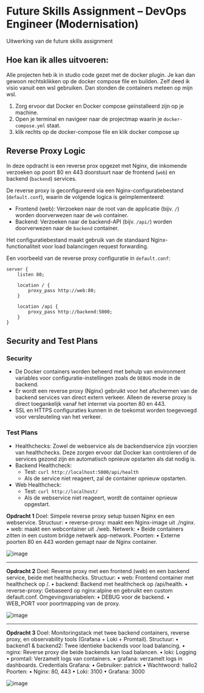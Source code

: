 # Future Skills Assignment – DevOps Engineer (Modernisation)

Uitwerking van de future skills assignment

## Hoe kan ik alles uitvoeren:
Alle projecten heb ik in studio code gezet met de docker plugin. Je kan dan gewoon rechtsklikken op de docker compose file en builden. Zelf deed ik visio vanuit een wsl gebruiken. Dan stonden de containers meteen op mijn wsl.

1. Zorg ervoor dat Docker en Docker compose geïnstalleerd zijn op je machine.
2. Open je terminal en navigeer naar de projectmap waarin je `docker-compose.yml` staat.
3. klik rechts op de docker-compose file en klik docker compose up

## Reverse Proxy Logic

In deze opdracht is een reverse prox opgezet met Nginx, die inkomende verzoeken op poort 80 en 443 doorstuurt naar de frontend (`web`) en backend (`backend`) services. 

De reverse proxy is geconfigureerd via een Nginx-configuratiebestand (`default.conf`), waarin de volgende logica is geïmplementeerd:
- Frontend (web): Verzoeken naar de root van de applicatie (bijv. `/`) worden doorverwezen naar de `web` container.
- Backend: Verzoeken naar de backend-API (bijv. `/api/`) worden doorverwezen naar de `backend` container.

Het configuratiebestand maakt gebruik van de standaard Nginx-functionaliteit voor load balancingen request forwarding.

Een voorbeeld van de reverse proxy configuratie in `default.conf`:

    server {
        listen 80;
    
        location / {
            proxy_pass http://web:80;
        }
    
        location /api {
            proxy_pass http://backend:5000;
        }
    }

## Security and Test Plans

### Security
- De Docker containers worden beheerd met behulp van environment variables voor configuratie-instellingen zoals de `DEBUG` mode in de backend.
- Er wordt een reverse proxy (Nginx) gebruikt voor het afschermen van de backend services van direct extern verkeer. Alleen de reverse proxy is direct toegankelijk vanaf het internet via poorten 80 en 443.
- SSL en HTTPS configuraties kunnen in de toekomst worden toegevoegd voor versleuteling van het verkeer.

### Test Plans
- Healthchecks: Zowel de webservice als de backendservice zijn voorzien van healthchecks. Deze zorgen ervoor dat Docker kan controleren of de services gezond zijn en automatisch opnieuw opstarten als dat nodig is.
- Backend Healthcheck:
  - Test: `curl http://localhost:5000/api/health`
  - Als de service niet reageert, zal de container opnieuw opstarten.
- Web Healthcheck:
  - Test: `curl http://localhost/`
  - Als de webservice niet reageert, wordt de container opnieuw opgestart.



**Opdracht 1**
Doel: Simpele reverse proxy setup tussen Nginx en een webservice.
Structuur:
•	reverse-proxy: maakt een Nginx-image uit ./nginx.
•	web: maakt een webcontainer uit ./web.
Netwerk:
•	Beide containers zitten in een custom bridge netwerk app-network.
Poorten:
•	Externe poorten 80 en 443 worden gemapt naar de Nginx container.

![image](https://github.com/user-attachments/assets/93a63564-d96a-4747-87ef-8302e53214f6)

________________________________________
**Opdracht 2**
Doel: Reverse proxy met een frontend (web) en een backend service, beide met healthchecks.
Structuur:
•	web: Frontend container met healthcheck op /.
•	backend: Backend met healthcheck op /api/health.
•	reverse-proxy: Gebaseerd op nginx:alpine en gebruikt een custom default.conf.
Omgevingsvariabelen:
•	DEBUG voor de backend.
•	WEB_PORT voor poortmapping van de proxy.

![image](https://github.com/user-attachments/assets/c2a5fd9d-6238-4765-9cb9-c0ea21c5bb52)

________________________________________
**Opdracht 3**
Doel: Monitoringstack met twee backend containers, reverse proxy, en observability tools (Grafana + Loki + Promtail).
Structuur:
•	backend1 & backend2: Twee identieke backends voor load balancing.
•	nginx: Reverse proxy die beide backends kan load balancen.
•	loki: Logging
•	promtail: Verzamelt logs van containers.
•	grafana: verzamelt logs in dashboards.
Credentials Grafana:
•	Gebruiker: patrick
•	Wachtwoord: hallo2
Poorten:
•	Nginx: 80, 443
•	Loki: 3100
•	Grafana: 3000

![image](https://github.com/user-attachments/assets/82ec6475-0843-40ab-a5ae-8bfb09b6949b)

